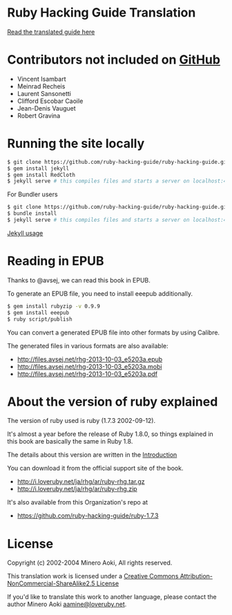 Ruby Hacking Guide Translation
==============================
[Read the translated guide here](http://ruby-hacking-guide.github.io/)



Contributors not included on [GitHub](https://github.com/ruby-hacking-guide/ruby-hacking-guide.github.com/graphs/contributors)
============

* Vincent Isambart
* Meinrad Recheis
* Laurent Sansonetti
* Clifford Escobar Caoile
* Jean-Denis Vauguet
* Robert Gravina

Running the site locally
==========

```sh
$ git clone https://github.com/ruby-hacking-guide/ruby-hacking-guide.github.com
$ gem install jekyll
$ gem install RedCloth
$ jekyll serve # this compiles files and starts a server on localhost:4000.
```


For Bundler users
```sh
$ git clone https://github.com/ruby-hacking-guide/ruby-hacking-guide.github.com
$ bundle install
$ jekyll serve # this compiles files and starts a server on localhost:4000.
```


[Jekyll usage](https://github.com/mojombo/jekyll/wiki/usage)


Reading in EPUB
=========

Thanks to @avsej, we can read this book in EPUB.

To generate an EPUB file, you need to install eeepub additionally.

```sh
$ gem install rubyzip -v 0.9.9
$ gem install eeepub
$ ruby script/publish
```

You can convert a generated EPUB file into other formats by using Calibre.

The generated files in various formats are also available:

* http://files.avsej.net/rhg-2013-10-03_e5203a.epub
* http://files.avsej.net/rhg-2013-10-03_e5203a.mobi
* http://files.avsej.net/rhg-2013-10-03_e5203a.pdf


About the version of ruby explained
==========

The version of ruby used is ruby (1.7.3 2002-09-12).

It's almost a year before the release of Ruby 1.8.0,
so things explained in this book are basically the same in Ruby 1.8.

The details about this version are written in the
[Introduction](http://ruby-hacking-guide.github.io/intro.html)

You can download it from the official support site of the book.
* http://i.loveruby.net/ja/rhg/ar/ruby-rhg.tar.gz
* http://i.loveruby.net/ja/rhg/ar/ruby-rhg.zip

It's also available from this Organization's repo at
* https://github.com/ruby-hacking-guide/ruby-1.7.3


License
=======

Copyright (c) 2002-2004 Minero Aoki, All rights reserved.

This translation work is licensed under a
[Creative Commons Attribution-NonCommercial-ShareAlike2.5 License](http://creativecommons.org/licenses/by-nc-sa/2.5/)

If you'd like to translate this work to another language,
please contact the author Minero Aoki <aamine@loveruby.net>.
